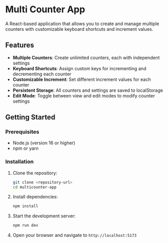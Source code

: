 # Multi Counter App

A React-based application that allows you to create and manage multiple counters with customizable keyboard shortcuts and increment values.

## Features

- **Multiple Counters**: Create unlimited counters, each with independent settings
- **Keyboard Shortcuts**: Assign custom keys for incrementing and decrementing each counter
- **Customizable Increment**: Set different increment values for each counter
- **Persistent Storage**: All counters and settings are saved to localStorage
- **Edit Mode**: Toggle between view and edit modes to modify counter settings

## Getting Started

### Prerequisites

- Node.js (version 16 or higher)
- npm or yarn

### Installation

1. Clone the repository:
   ```bash
   git clone <repository-url>
   cd multicounter-app
   ```

2. Install dependencies:
   ```bash
   npm install
   ```

3. Start the development server:
   ```bash
   npm run dev
   ```

4. Open your browser and navigate to `http://localhost:5173`